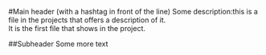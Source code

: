 #Main header (with a hashtag in front of the line) 
Some description:this is a file in the projects that offers a description of it.<br>
It is the first file that shows in the project.


##Subheader 
Some more text 
